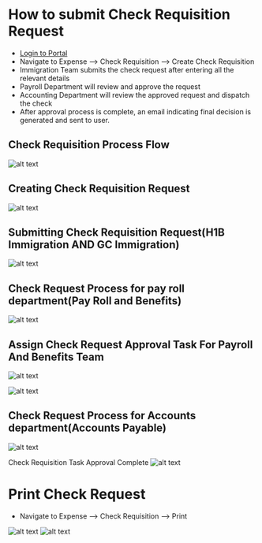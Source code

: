 How to submit Check Requisition Request
==========
 - [Login to Portal](../../office/forgot-password.html "Login")
 - Navigate to Expense --> Check Requisition --> Create Check Requisition 
 - Immigration Team submits the check request after entering all the relevant details
 - Payroll Department will review and approve the request
 - Accounting Department will review the approved request and dispatch the check
 - After approval process is complete, an email indicating final decision is generated and sent to user.

Check Requisition Process Flow
----
![alt text](../../images/expense/Check-Requisition-Process.png "Check Requisition")

Creating Check Requisition Request
----
![alt text](../../images/expense/create-check-request.png "Check Requisition")

Submitting Check Requisition Request(H1B Immigration AND GC Immigration)
----
![alt text](../../images/expense/submit-check-request.png "Check Requisition")

Check Request Process for pay roll department(Pay Roll and Benefits)
----
![alt text](../../images/expense/pending-payroll-approval.png "Check Requisition")

Assign Check Request Approval Task For Payroll And Benefits Team
----
![alt text](../../images/expense/assign-check-req-to-payroll.png "Check Requisition")

![alt text](../../images/expense/approved-by-payroll.png "Check Requisition")

Check Request Process for Accounts department(Accounts Payable)
----
![alt text](../../images/expense/accounts-dept-check-request-task.png "Check Requisition")

Check Requisition Task Approval Complete
![alt text](../../images/expense/approved.png "Check Requisition")

Print Check Request
===========
 - Navigate to Expense --> Check Requisition --> Print

![alt text](../../images/expense/print-check-request.png "Check Requisition")
![alt text](../../images/expense/check-request-print-form.png "Check Requisition")

